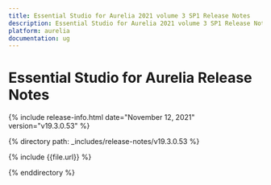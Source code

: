 ```yaml
---
title: Essential Studio for Aurelia 2021 volume 3 SP1 Release Notes  
description: Essential Studio for Aurelia 2021 volume 3 SP1 Release Notes  
platform: aurelia
documentation: ug
---
```


# Essential Studio for Aurelia  Release Notes  

{% include release-info.html date="November 12, 2021"  version="v19.3.0.53" %} 


{% directory path: _includes/release-notes/v19.3.0.53 %}

{% include {{file.url}} %}

{% enddirectory %}